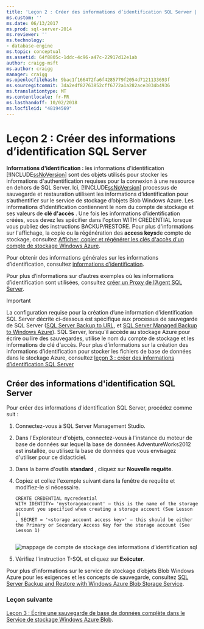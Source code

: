 ```yaml
---
title: 'Leçon 2 : Créer des informations d’identification SQL Server | Microsoft Docs'
ms.custom: ''
ms.date: 06/13/2017
ms.prod: sql-server-2014
ms.reviewer: ''
ms.technology:
- database-engine
ms.topic: conceptual
ms.assetid: 64f8805c-1ddc-4c96-a47c-22917d12e1ab
author: craigg-msft
ms.author: craigg
manager: craigg
ms.openlocfilehash: 9bac1f166472fa6f4285779f2054d7121133693f
ms.sourcegitcommit: 3da2edf82763852cff6772a1a282ace3034b4936
ms.translationtype: MT
ms.contentlocale: fr-FR
ms.lasthandoff: 10/02/2018
ms.locfileid: "48194569"
---
```

# <a name="lesson-2-create-a-sql-server-credential"></a>Leçon 2 : Créer des informations d’identification SQL Server
  **Informations d'identification :** les informations d'identification [!INCLUDE[ssNoVersion](../includes/ssnoversion-md.md)] sont des objets utilisés pour stocker les informations d'authentification requises pour la connexion à une ressource en dehors de SQL Server.  Ici, [!INCLUDE[ssNoVersion](../includes/ssnoversion-md.md)] processus de sauvegarde et restauration utilisent les informations d’identification pour s’authentifier sur le service de stockage d’objets Blob Windows Azure. Les informations d'identification contiennent le nom du compte de stockage et ses valeurs de **clé d'accès** . Une fois les informations d'identification créées, vous devez les spécifier dans l'option WITH CREDENTIAL lorsque vous publiez des instructions BACKUP/RESTORE. Pour plus d'informations sur l'affichage, la copie ou la régénération des **access keys**de compte de stockage, consultez [Afficher, copier et régénérer les clés d'accès d'un compte de stockage Windows Azure](http://msdn.microsoft.com/library/windowsazure/hh531566.aspx).  
  
 Pour obtenir des informations générales sur les informations d’identification, consultez [informations d’identification](../relational-databases/security/authentication-access/credentials-database-engine.md).  
  
 Pour plus d’informations sur d’autres exemples où les informations d’identification sont utilisées, consultez [créer un Proxy de l’Agent SQL Server](../ssms/agent/create-a-sql-server-agent-proxy.md).  
  
> [!IMPORTANT]  
>  La configuration requise pour la création d’une information d’identification SQL Server décrite ci-dessous est spécifique aux processus de sauvegarde de SQL Server ([SQL Server Backup to URL](../relational-databases/backup-restore/sql-server-backup-to-url.md), et [SQL Server Managed Backup to Windows Azure](../relational-databases/backup-restore/sql-server-managed-backup-to-microsoft-azure.md)). SQL Server, lorsqu'il accède au stockage Azure pour écrire ou lire des sauvegardes, utilise le nom du compte de stockage et les informations de clé d'accès.  Pour plus d’informations sur la création des informations d’identification pour stocker les fichiers de base de données dans le stockage Azure, consultez [leçon 3 : créer des informations d’identification SQL Server](../relational-databases/lesson-2-create-a-sql-server-credential-using-a-shared-access-signature.md)  
  
## <a name="create-a-sql-server-credential"></a>Créer des informations d'identification SQL Server  
 Pour créer des informations d'identification SQL Server, procédez comme suit :  
  
1.  Connectez-vous à SQL Server Management Studio.  
  
2.  Dans l'Explorateur d'objets, connectez-vous à l'instance du moteur de base de données sur lequel la base de données AdventureWorks2012 est installée, ou utilisez la base de données que vous envisagez d'utiliser pour ce didacticiel.  
  
3.  Dans la barre d'outils **standard** , cliquez sur **Nouvelle requête**.  
  
4.  Copiez et collez l'exemple suivant dans la fenêtre de requête et modifiez-le si nécessaire.  
  
    ```  
    CREATE CREDENTIAL mycredential   
    WITH IDENTITY= 'mystorageaccount' – this is the name of the storage account you specified when creating a storage account (See Lesson 1)   
    , SECRET = '<storage account access key>' – this should be either the Primary or Secondary Access Key for the storage account (See Lesson 1)  
  
    ```  
  
     ![mappage de compte de stockage des informations d’identification sql](../../2014/tutorials/media/backuptocloud-storage-credential-mapping.gif "mappage du compte de stockage des informations d’identification sql")  
  
5.  Vérifiez l'instruction T-SQL et cliquez sur **Exécuter**.  
  
 Pour plus d’informations sur le service de stockage d’objets Blob Windows Azure pour les exigences et les concepts de sauvegarde, consultez [SQL Server Backup and Restore with Windows Azure Blob Storage Service](../relational-databases/backup-restore/sql-server-backup-and-restore-with-microsoft-azure-blob-storage-service.md).  
  
### <a name="next-lesson"></a>Leçon suivante  
 [Leçon 3 : Écrire une sauvegarde de base de données complète dans le Service de stockage Windows Azure Blob](../../2014/tutorials/lesson-3-write-a-full-database-backup-to-the-windows-azure-blob-storage-service.md).  
  
  
